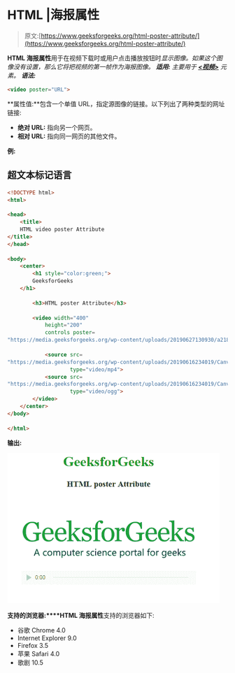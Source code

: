 # HTML |海报属性

> 原文:[https://www.geeksforgeeks.org/html-poster-attribute/](https://www.geeksforgeeks.org/html-poster-attribute/)

**HTML 海报属性**用于在视频下载时或用户点击播放按钮时*显示图像。如果这个图像没有设置，那么它将把视频的第一帧作为海报图像。
**适用:**
主要用于 [**<视频>**](https://www.geeksforgeeks.org/html-video-poster-attribute/) 元素。
**语法:*** 

```html
<video poster="URL">
```

**属性值:**包含一个单值 URL，指定源图像的链接。以下列出了两种类型的网址链接:

*   **绝对 URL:** 指向另一个网页。
*   **相对 URL:** 指向同一网页的其他文件。

**例:**

## 超文本标记语言

```html
<!DOCTYPE html>
<html>

<head>
    <title>
    HTML video poster Attribute
</title>
</head>

<body>
    <center>
        <h1 style="color:green;">
        GeeksforGeeks
    </h1>

        <h3>HTML poster Attribute</h3>

        <video width="400"
            height="200"
            controls poster=
"https://media.geeksforgeeks.org/wp-content/uploads/20190627130930/a218.png">

            <source src=
"https://media.geeksforgeeks.org/wp-content/uploads/20190616234019/Canvas.move_.mp4"
                    type="video/mp4">
            <source src=
"https://media.geeksforgeeks.org/wp-content/uploads/20190616234019/Canvas.move_.ogg"
                    type="video/ogg">
        </video>
    </center>
</body>

</html>
```

**输出:**

![](img/32e0fe099a0e8e739a14752d3d8143b9.png)

**支持的浏览器:****HTML 海报属性**支持的浏览器如下:

*   谷歌 Chrome 4.0
*   Internet Explorer 9.0
*   Firefox 3.5
*   苹果 Safari 4.0
*   歌剧 10.5